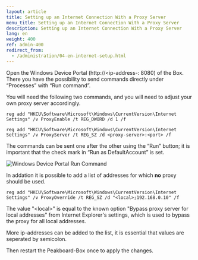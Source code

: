 ```yaml
---
layout: article
title: Setting up an Internet Connection With a Proxy Server
menu_title: Setting up an Internet Connection With a Proxy Server
description: Setting up an Internet Connection With a Proxy Server
lang: en
weight: 400
ref: admin-400
redirect_from:
  - /administration/04-en-internet-setup.html
---
```


Open the Windows Device Portal (http://<ip-address-<peakboard>: 8080) of the Box.
There you have the possibility to send commands directly under “Processes” with “Run command”.

You will need the following two commands, and you will need to adjust your own proxy server accordingly.


```
reg add "HKCU\Software\Microsoft\Windows\CurrentVersion\Internet Settings" /v ProxyEnable /t REG_DWORD /d 1 /f
```


```
reg add "HKCU\Software\Microsoft\Windows\CurrentVersion\Internet Settings" /v ProxyServer /t REG_SZ /d <proxy-server>:<port> /f
```

The commands can be sent one after the other using the “Run” button; it is important that the check mark in “Run as DefaultAccount” is set.

![Windows Device Portal Run Command](/assets/images/admin/internet-setup/proxy.png)

In addation it is possible to add a list of addresses for which **no** proxy should be used.

```
reg add "HKCU\Software\Microsoft\Windows\CurrentVersion\Internet Settings" /v ProxyOverride /t REG_SZ /d "<local>;192.168.0.10" /f
```

The value "\<local\>" is equal to the known option "Bypass proxy server for local addresses" from Internet Explorer's settings, which is used to bypass the proxy for all local addresses.

More ip-addresses can be added to the list, it is essential that values are seperated by semicolon.

Then restart the Peakboard-Box once to apply the changes.
